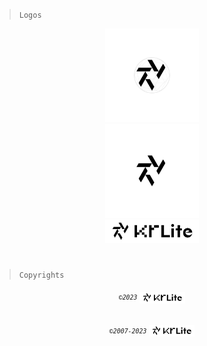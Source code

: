 > `Logos`

<div align="center">
  <!--SKETCH LOGO-->
  <picture>
    <source
      media="(prefers-color-scheme: dark)"
      srcset="https://github.com/KrLite/KrLite/blob/main/artwork/logo/KrLite Worlds_Sketch White.png?raw=true"
    />
    <img width="150" src="https://github.com/KrLite/KrLite/blob/main/artwork/logo/KrLite Worlds_Sketch Black.png?raw=true" />
  </picture>
  
  <br />
  
  <!--ICON LOGO-->
  <picture>
    <source
            media="(prefers-color-scheme: dark)"
            srcset="https://github.com/KrLite/KrLite/blob/main/artwork/logo/KrLite Worlds_Pure_Sketch White.png?raw=true"
    />
    <img width="150" src="https://github.com/KrLite/KrLite/blob/main/artwork/logo/KrLite Worlds_Pure_Sketch Black.png?raw=true" />
  </picture>
  
  <br />
  
  <!--TEXT LOGO-->
  <picture>
    <source
      media="(prefers-color-scheme: dark)"
      srcset="https://github.com/KrLite/KrLite/blob/main/artwork/logo/KrLite Worlds_Logo White.png?raw=true"
    />
    <img width="150" src="https://github.com/KrLite/KrLite/blob/main/artwork/logo/KrLite Worlds_Logo Black.png?raw=true" />
  </picture>
</div>

#

> `Copyrights`

###### <!--COPYRIGHT--> <p align="center"> <sup>`©️2023`</sup> <a href="https://github.com/KrLite"> <picture> <source media="(prefers-color-scheme: dark)" srcset="https://github.com/KrLite/KrLite/blob/main/artwork/logo/KrLite Worlds_Logo White.png?raw=true"/> <img height="18" src="https://github.com/KrLite/KrLite/blob/main/artwork/logo/KrLite Worlds_Logo Black.png?raw=true" /> </picture> </a> </p>

###### <!--COPYRIGHT--> <p align="center"> <sup>`©️2007-2023`</sup> <a href="https://github.com/KrLite"> <picture> <source media="(prefers-color-scheme: dark)" srcset="https://github.com/KrLite/KrLite/blob/main/artwork/logo/KrLite Worlds_Logo White.png?raw=true"/> <img height="18" src="https://github.com/KrLite/KrLite/blob/main/artwork/logo/KrLite Worlds_Logo Black.png?raw=true" /> </picture> </a> </p>
